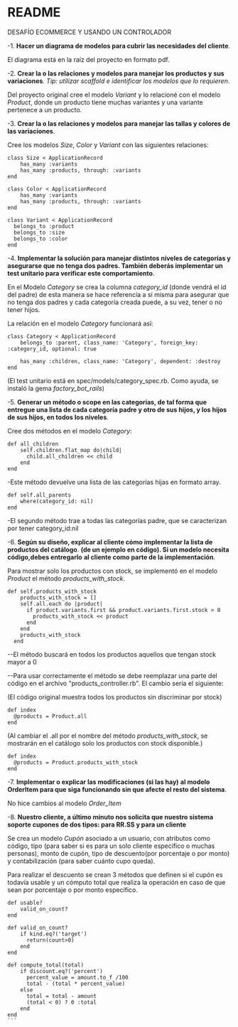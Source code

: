 # README

DESAFÍO ECOMMERCE Y USANDO UN CONTROLADOR

-1. **Hacer un diagrama de modelos para cubrir las necesidades del cliente**.

El diagrama está en la raíz del proyecto en formato pdf.

-2. **Crear la o las relaciones y modelos para manejar los productos y sus variaciones**.
*Tip: utilizar scaffold e identificar los modelos que lo requieren*.

Del proyecto original cree el modelo *Variant* y lo relacioné con el modelo *Product*, donde un producto tiene muchas variantes y una variante pertenece a un producto.


-3. **Crear la o las relaciones y modelos para manejar las tallas y colores de las variaciones**.

Cree los modelos *Size*, *Color* y *Variant* con las siguientes relaciones:

```
class Size < ApplicationRecord
    has_many :variants
    has_many :products, through: :variants
end
```

```
class Color < ApplicationRecord
    has_many :variants
    has_many :products, through: :variants
end
```

```
class Variant < ApplicationRecord
  belongs_to :product
  belongs_to :size
  belongs_to :color
end
```

-4. **Implementar la solución para manejar distintos niveles de categorías y asegurarse que no tenga dos padres. También deberás implementar un test unitario para verificar este comportamiento**.

En el Modelo *Category* se crea la columna *category_id* (donde vendrá el id del padre) de esta manera se hace referencia a sí misma para asegurar que no tenga dos padres y cada categoría creada puede, a su vez, tener o no tener hijos.

La relación en el modelo *Category* funcionará así:

```
class Category < ApplicationRecord
    belongs_to :parent, class_name: 'Category', foreign_key: :category_id, optional: true

    has_many :children, class_name: 'Category', dependent: :destroy
end
```


(El test unitario está en spec/models/category_spec.rb. Como ayuda, se instaló la gema *factory_bot_rails*)

-5. **Generar un método o scope en las categorías, de tal forma que entregue una lista de cada categoría padre y otro de sus hijos, y los hijos de sus hijos, en todos los niveles**.

Cree dos métodos en el modelo *Category*:

```
def all_children
    self.children.flat_map do|child|
      child.all_children << child
    end
end
```

-Este método devuelve una lista de las categorías hijas en formato array.

```
def self.all_parents
    where(category_id: nil)
end
```

-El segundo método trae a todas las categorías padre, que se caracterizan por tener category_id:nil  


-6. **Según su diseño, explicar al cliente cómo implementar la lista de productos del catálogo**. **(de un ejemplo en código). Si un modelo necesita código,debes entregarlo**
**al cliente como parte de la implementación**.


Para mostrar solo los productos con stock, se implementó en el modelo *Product* el método *products_with_stock*. 

```
def self.products_with_stock
    products_with_stock = []
    self.all.each do |product|
      if product.variants.first && product.variants.first.stock > 0
        products_with_stock << product
      end
    end
    products_with_stock
  end
```


--El método buscará en todos los productos aquellos que tengan stock mayor a 0

--Para usar correctamente el método se debe reemplazar una parte del código en el archivo "products_controller.rb". El cambio sería el siguiente:

(El código original muestra todos los productos sin discriminar por stock)

```
def index
  @products = Product.all
end
```

(Al cambiar el .all por el nombre del método *products_with_stock*, se mostrarán en el catálogo solo los productos con stock disponible.)

```
def index
  @products = Product.products_with_stock
end
```


-7. **Implementar o explicar las modificaciones (si las hay)** **al modelo OrderItem para que siga funcionando sin que afecte el resto del sistema**.

No hice cambios al modelo *Order_Item*

-8. **Nuestro cliente, a último minuto nos solicita que nuestro sistema soporte cupones**
**de dos tipos: para RR.SS y para un cliente**

Se crea un modelo *Cupón* asociado a un usuario, con atributos como código, tipo (para saber si es para un solo cliente específico o muchas personas), monto de cupón, tipo de descuento(por porcentaje o por monto) y contabilización (para saber cuánto cupo queda).

Para realizar el descuento se crean 3 métodos que definen si el cupón es todavía usable y un cómputo total que realiza la operación en caso de que sean por porcentaje o por monto específico.

```
def usable?
    valid_on_count?
end
```

```
def valid_on_count?
    if kind.eq?('target')
      return(count>0)
    end
end
````

````
def compute_total(total)
    if discount.eq?('percent')
      percent_value = amount.to_f /100
      total - (total * percent_value)
    else
      total = total - amount
      (total < 0) ? 0 :total
    end
end
```










  










